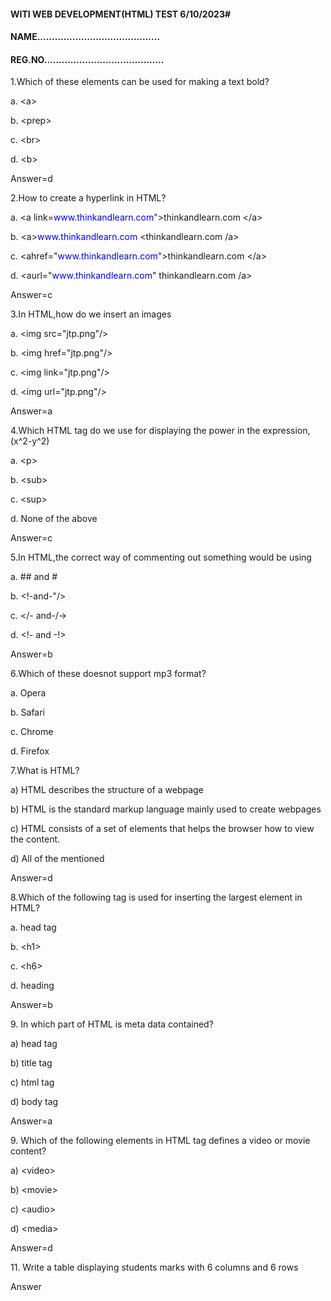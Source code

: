 <!DOCTYPE>
<html>
<head>

</head>
<body>

  
<h4>WITI WEB DEVELOPMENT(HTML) TEST 6/10/2023#</h4>
<h4>NAME..........................................</h4>
<h4>REG.NO.........................................</h4>


<p>1.Which of these elements can be used for making a text bold?</p>

<p>a. &lt;a&gt;</p>
<p>b. &lt;prep&gt;</p> 
<p>c. &lt;br&gt;</p>
<p>d. &lt;b&gt;</p>
<p>Answer=d</p>
<p>2.How to create a hyperlink in HTML?</p>
<p>a. &lt;a link=<span style="color:blue">www.thinkandlearn.com</span>"&gt;thinkandlearn.com &lt;/a&gt;</p>
<p>b. &lt;a&gt;<span style="color:blue">www.thinkandlearn.com </span>&lt;thinkandlearn.com /a&gt;</p>
<p>c. &lt;ahref="<span style="color:blue">www.thinkandlearn.com"</span>&gt;thinkandlearn.com &lt;/a&gt;</p>
<p>d. &lt;aurl="<span style="color:blue">www.thinkandlearn.com</span>" thinkandlearn.com /a&gt;</p>
<p>Answer=c</p>
<p>3.In HTML,how do we insert an images</p>
<p>a. &lt;img src="jtp.png"/&gt;</p>
<p>b. &lt;img href="jtp.png"/&gt;</p>
<p>c. &lt;img link="jtp.png"/&gt;</p>
<p>d. &lt;img url="jtp.png"/&gt;</p>
<p>Answer=a</p>
<p>4.Which HTML tag do we use for displaying the power in the expression,(x^2-y^2)</p>
<p>a. &lt;p&gt;</p>
<p>b. &lt;sub&gt;</p>
<p>c. &lt;sup&gt;</p>
<p>d. None of the above</p>
<p>Answer=c</p>
<p>5.In HTML,the correct way of commenting out something would be using</p>
<p>a. ## and #</p>
<p>b. &lt;!-and-"/&gt;</p>
<p>c. &lt;/- and-/-&gt;</p>
<p>d. &lt;!- and -!&gt;</p>
<p>Answer=b</p>
<p>6.Which of these doesnot support mp3 format?
</p>
<div class="grid1">
<p>a. Opera                  
<p>b. Safari
<p>c. Chrome
<p>d. Firefox

<p>7.What is HTML?
</p>
<p>a) HTML describes the structure of a webpage</P>              
<p>b) HTML is the standard markup language mainly used to create webpages</P>
<p>c) HTML consists of a set of elements that helps the browser how to view the content.</P>
<p>d) All of the mentioned</P>
<P>Answer=d</p>

<p>8.Which of the following tag is used for inserting the largest element in HTML?
</p>
<p>a. head tag</p>             
<p>b. &lt;h1&gt;</p>
<p>c. &lt;h6&gt;</p>
<p>d. heading</p>
<p>Answer=b</p>
<p>9. In which part of HTML is meta data contained?
<p>a) head tag</p>              
<p>b) title tag</p>
<p>c) html tag</p>
<p>d) body tag</p>
<p>Answer=a</p>

<p>9. Which of the following elements in HTML tag defines a video or movie content?
<p>a) &lt;video&gt;</p>            
<p>b) &lt;movie&gt;</p>
<p>c) &lt;audio&gt;</p>
<p>d) &lt;media&gt;</p>
<p>Answer=d</p>
<p>11. Write a table displaying students marks with 6 columns and 6 rows
<p>Answer 
</div>
</body>
</html>
